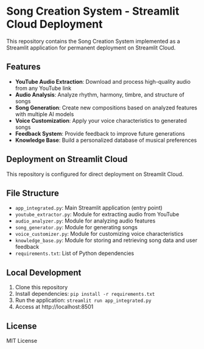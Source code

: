 # Song Creation System - Streamlit Cloud Deployment

This repository contains the Song Creation System implemented as a Streamlit application for permanent deployment on Streamlit Cloud.

## Features

- **YouTube Audio Extraction**: Download and process high-quality audio from any YouTube link
- **Audio Analysis**: Analyze rhythm, harmony, timbre, and structure of songs
- **Song Generation**: Create new compositions based on analyzed features with multiple AI models
- **Voice Customization**: Apply your voice characteristics to generated songs
- **Feedback System**: Provide feedback to improve future generations
- **Knowledge Base**: Build a personalized database of musical preferences

## Deployment on Streamlit Cloud

This repository is configured for direct deployment on Streamlit Cloud.

## File Structure

- `app_integrated.py`: Main Streamlit application (entry point)
- `youtube_extractor.py`: Module for extracting audio from YouTube
- `audio_analyzer.py`: Module for analyzing audio features
- `song_generator.py`: Module for generating songs
- `voice_customizer.py`: Module for customizing voice characteristics
- `knowledge_base.py`: Module for storing and retrieving song data and user feedback
- `requirements.txt`: List of Python dependencies

## Local Development

1. Clone this repository
2. Install dependencies: `pip install -r requirements.txt`
3. Run the application: `streamlit run app_integrated.py`
4. Access at http://localhost:8501

## License

MIT License

